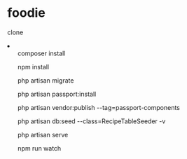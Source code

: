# foodie

clone

<li>
  <ul>composer install </ul>
 <ul>npm install</ul>
 <ul>php artisan migrate</ul>
 <ul>php artisan passport:install</ul> 
 <ul>php artisan vendor:publish --tag=passport-components</ul>
 <ul>php artisan db:seed --class=RecipeTableSeeder -v </ul>

 <ul>php artisan serve</ul>
 <ul>npm run watch</ul>
</li>

